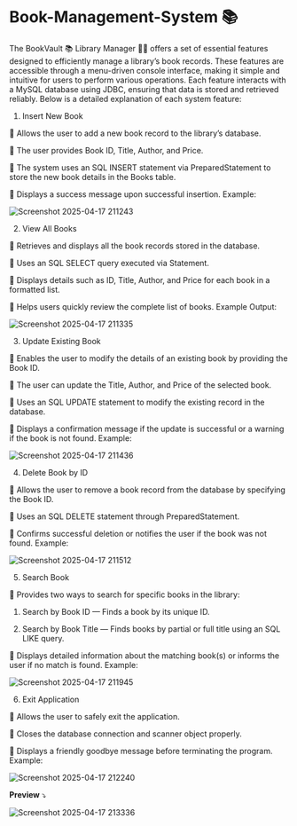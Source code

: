# Book-Management-System 📚

The BookVault 📚 Library Manager 🧑‍💼 offers a set of essential features designed to efficiently manage a library’s book records. These features are accessible through a menu-driven console interface, making it simple and intuitive for users to perform various operations. Each feature interacts with a MySQL database using JDBC, ensuring that data is stored and retrieved reliably.
Below is a detailed explanation of each system feature:
 1. Insert New Book

🌟 Allows the user to add a new book record to the library’s database.

🌟	The user provides Book ID, Title, Author, and Price.

🌟	The system uses an SQL INSERT statement via PreparedStatement to store the new book details in the Books table.

🌟	Displays a success message upon successful insertion.
Example:

![Screenshot 2025-04-17 211243](https://github.com/user-attachments/assets/23805eb9-4ed5-445b-a632-9d13046ec137)

2. View All Books
   
🌟	Retrieves and displays all the book records stored in the database.

🌟	Uses an SQL SELECT query executed via Statement.

🌟	Displays details such as ID, Title, Author, and Price for each book in a formatted list.

🌟	Helps users quickly review the complete list of books.
Example Output:

![Screenshot 2025-04-17 211335](https://github.com/user-attachments/assets/9dbd1165-16b6-417d-901c-c4f894e95888)

3. Update Existing Book
   
🌟	Enables the user to modify the details of an existing book by providing the Book ID.

🌟	The user can update the Title, Author, and Price of the selected book.

🌟	Uses an SQL UPDATE statement to modify the existing record in the database.

🌟	Displays a confirmation message if the update is successful or a warning if the book is not found.
Example:

![Screenshot 2025-04-17 211436](https://github.com/user-attachments/assets/c7a4254d-213e-4c89-af30-a04029798bb9)

 
4. Delete Book by ID
   
🌟	Allows the user to remove a book record from the database by specifying the Book ID.

🌟	Uses an SQL DELETE statement through PreparedStatement.

🌟	Confirms successful deletion or notifies the user if the book was not found.
Example:

![Screenshot 2025-04-17 211512](https://github.com/user-attachments/assets/5d905554-b332-4c96-ab11-032b421db627)

 
5. Search Book
   
🌟	Provides two ways to search for specific books in the library:

1.	Search by Book ID — Finds a book by its unique ID.
   
2.	Search by Book Title — Finds books by partial or full title using an SQL LIKE query.
   
🌟	Displays detailed information about the matching book(s) or informs the user if no match is found.
Example:

![Screenshot 2025-04-17 211945](https://github.com/user-attachments/assets/d2c70037-4603-46ea-8174-b8a95194eec4)


6. Exit Application
   
🌟	Allows the user to safely exit the application.

🌟	Closes the database connection and scanner object properly.

🌟	Displays a friendly goodbye message before terminating the program.
Example:

![Screenshot 2025-04-17 212240](https://github.com/user-attachments/assets/8f6e72b2-299a-4167-b67f-b387bcab4ded)


**Preview** ⤵️

![Screenshot 2025-04-17 213336](https://github.com/user-attachments/assets/a0157efa-a5d2-4f2a-8a1a-8c491c7da5e4)


 
